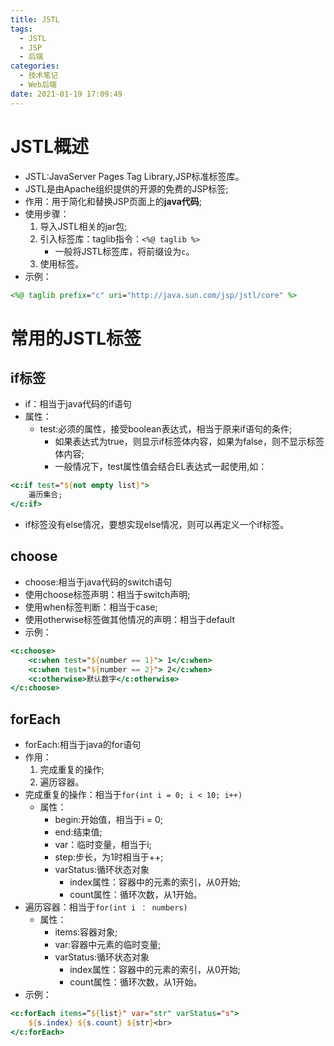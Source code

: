 ```yaml
---
title: JSTL
tags:
  - JSTL
  - JSP
  - 后端
categories:
  - 技术笔记
  - Web后端
date: 2021-01-19 17:09:49
---
```


# JSTL概述

* JSTL:JavaServer Pages Tag Library,JSP标准标签库。
* JSTL是由Apache组织提供的开源的免费的JSP标签;
* 作用：用于简化和替换JSP页面上的**java代码**;
* 使用步骤：
  1. 导入JSTL相关的jar包;
  2. 引入标签库：taglib指令：`<%@ taglib %>`
     * 一般将JSTL标签库，将前缀设为`c`。
  3. 使用标签。
* 示例：
```jsp
<%@ taglib prefix="c" uri="http://java.sun.com/jsp/jstl/core" %>
```

# 常用的JSTL标签

## if标签

* if：相当于java代码的if语句
* 属性：
  * test:必须的属性，接受boolean表达式，相当于原来if语句的条件;
    * 如果表达式为true，则显示if标签体内容，如果为false，则不显示标签体内容;
    * 一般情况下，test属性值会结合EL表达式一起使用,如：
```jsp
<c:if test="${not empty list}">
    遍历集合;
</c:if>
```
* if标签没有else情况，要想实现else情况，则可以再定义一个if标签。

## choose

* choose:相当于java代码的switch语句
* 使用choose标签声明：相当于switch声明;
* 使用when标签判断：相当于case;
* 使用otherwise标签做其他情况的声明：相当于default
* 示例：
```jsp
<c:choose>
    <c:when test="${number == 1}"> 1</c:when>
    <c:when test="${number == 2}"> 2</c:when>
    <c:otherwise>默认数字</c:otherwise>
</c:choose>
```

## forEach

* forEach:相当于java的for语句
* 作用：
  1. 完成重复的操作;
  2. 遍历容器。
* 完成重复的操作：相当于`for(int i = 0; i < 10; i++)`
  * 属性： 
    * begin:开始值，相当于i = 0;
    * end:结束值;
    * var：临时变量，相当于i;
    * step:步长，为1时相当于++;
    * varStatus:循环状态对象
      * index属性：容器中的元素的索引，从0开始;
      * count属性：循环次数，从1开始。
* 遍历容器：相当于`for(int i ： numbers)`
  * 属性：
    * items:容器对象;
    * var:容器中元素的临时变量;
    * varStatus:循环状态对象
      * index属性：容器中的元素的索引，从0开始;
      * count属性：循环次数，从1开始。
* 示例：
```jsp
<c:forEach items=“${list}" var="str" varStatus="s">
    ${s.index} ${s.count} ${str}<br>
</c:forEach>
```
